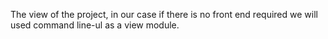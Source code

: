 The view of the project, in our case if there is no front end required we will used command line-ul as a view module.